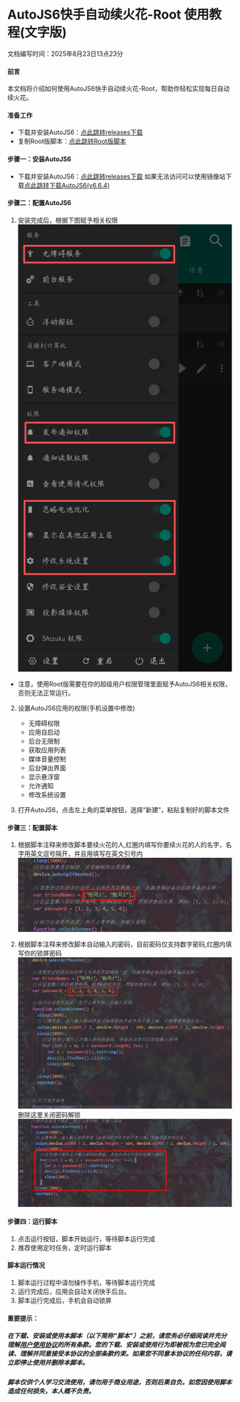 # AutoJS6快手自动续火花-Root    使用教程(文字版)

文档编写时间：2025年8月23日13点23分

#### 前言

本文档将介绍如何使用AutoJS6快手自动续火花-Root，帮助你轻松实现每日自动续火花。

#### 准备工作

- 下载并安装AutoJS6：[点此跳转releases下载](https://github.com/SuperMonster003/AutoJs6/releases)
- 复制Root版脚本：[点此跳转Root版脚本](.code/快手自动续火花脚本-Root.js)

#### 步骤一：安装AutoJS6
- 下载并安装AutoJS6：[点此跳转releases下载](https://github.com/SuperMonster003/AutoJs6/releases) 
如果无法访问可以使用镜像站下载[点此跳转下载AutoJS6(v6.6.4)](https://tvv.tw/https://github.com/SuperMonster003/AutoJs6/releases/download/v6.6.4/autojs6-v6.6.4-arm64-v8a-110e6b64.apk)

#### 步骤二：配置AutoJS6

1. 安装完成后，根据下图赋予相关权限
![photo](/.photo/photo-1.png)

* 注意，使用Root版需要在你的超级用户权限管理里面赋予AutoJS6相关权限，否则无法正常运行。

2. 设置AutoJS6应用的权限(手机设置中修改)
   - 无障碍权限
   - 应用自启动
   - 后台无限制
   - 获取应用列表
   - 媒体音量控制
   - 后台弹出界面
   - 显示悬浮窗
   - 允许通知
   - 修改系统设置

3. 打开AutoJS6，点击左上角的菜单按钮，选择“新建”，粘贴复制好的脚本文件

#### 步骤三：配置脚本
1. 根据脚本注释来修改脚本要续火花的人,红圈内填写你要续火花的人的名字，名字用英文逗号隔开，并且用填写在英文引号内
![code-6](/.photo/code-6.png)

2. 根据脚本注释来修改脚本自动输入的密码，目前密码仅支持数字密码,红圈内填写你的锁屏密码
![code-7](/.photo/code-7.png)
删除这里关闭密码解锁
![code](/.photo/code.png)

#### 步骤四：运行脚本
1. 点击运行按钮，脚本开始运行，等待脚本运行完成
2. 推荐使用定时任务，定时运行脚本

#### 脚本运行情况
1. 脚本运行过程中请勿操作手机，等待脚本运行完成
2. 运行完成后，应用会自动关闭快手后台。
3. 脚本运行完成后，手机会自动锁屏

#### 重要提示：

##### 在下载、安装或使用本脚本（以下简称“脚本”）之前，请您务必仔细阅读并充分理解[用户使用协议](/LICENSE.md)的所有条款。您的下载、安装或使用行为即被视为您已完全阅读、理解并同意接受本协议的全部条款约束。如果您不同意本协议的任何内容，请立即停止使用并删除本脚本。

##### 脚本仅供个人学习交流使用，请勿用于商业用途，否则后果自负。如您因使用脚本造成任何损失，本人概不负责。